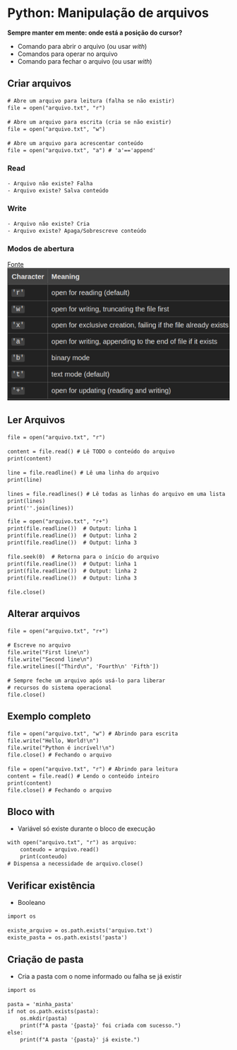 # Python: Manipulação de arquivos
**Sempre manter em mente: onde está a posição do cursor?**
- Comando para abrir o arquivo (ou usar *with*)
- Comandos para operar no arquivo
- Comando para fechar o arquivo (ou usar *with*)
## Criar arquivos
````
# Abre um arquivo para leitura (falha se não existir)
file = open("arquivo.txt", "r")

# Abre um arquivo para escrita (cria se não existir) 
file = open("arquivo.txt", "w")

# Abre um arquivo para acrescentar conteúdo
file = open("arquivo.txt", "a") # 'a'=='append'
````
### Read
    - Arquivo não existe? Falha
    - Arquivo existe? Salva conteúdo 

### Write
    - Arquivo não existe? Cria
    - Arquivo existe? Apaga/Sobrescreve conteúdo

### Modos de abertura
[Fonte](https://docs.python.org/3/library/functions.html#open)
![](image.png)

## Ler Arquivos
````
file = open("arquivo.txt", "r")

content = file.read() # Lê TODO o conteúdo do arquivo
print(content)

line = file.readline() # Lê uma linha do arquivo
print(line)

lines = file.readlines() # Lê todas as linhas do arquivo em uma lista
print(lines)
print(''.join(lines))
````
````
file = open("arquivo.txt", "r+")
print(file.readline())  # Output: linha 1
print(file.readline())  # Output: linha 2
print(file.readline())  # Output: linha 3

file.seek(0)  # Retorna para o início do arquivo
print(file.readline())  # Output: linha 1
print(file.readline())  # Output: linha 2
print(file.readline())  # Output: linha 3

file.close()
````
## Alterar arquivos
````
file = open("arquivo.txt", "r+")

# Escreve no arquivo
file.write("First line\n")
file.write("Second line\n")
file.writelines(["Third\n", 'Fourth\n' 'Fifth'])

# Sempre feche um arquivo após usá-lo para liberar
# recursos do sistema operacional
file.close()
````
## Exemplo completo
````
file = open("arquivo.txt", "w") # Abrindo para escrita
file.write("Hello, World!\n")
file.write("Python é incrível!\n")
file.close() # Fechando o arquivo

file = open("arquivo.txt", "r") # Abrindo para leitura
content = file.read() # Lendo o conteúdo inteiro
print(content)
file.close() # Fechando o arquivo
````
## Bloco with
- Variável só existe durante o bloco de execução
````
with open("arquivo.txt", "r") as arquivo:
    conteudo = arquivo.read()
    print(conteudo)
# Dispensa a necessidade de arquivo.close()
````
## Verificar existência
- Booleano
````
import os

existe_arquivo = os.path.exists('arquivo.txt')
existe_pasta = os.path.exists('pasta')
````
## Criação de pasta
- Cria a pasta com o nome informado ou falha se já existir
````
import os

pasta = 'minha_pasta'
if not os.path.exists(pasta):
    os.mkdir(pasta)
    print(f"A pasta '{pasta}' foi criada com sucesso.")
else:
    print(f"A pasta '{pasta}' já existe.")
````

